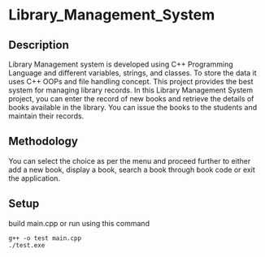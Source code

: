 # Library_Management_System
## Description 
Library Management system is developed using C++ Programming Language and different variables, strings, and classes. To store the data it uses C++ OOPs and file handling concept. This project provides the best system for managing library records.
In this Library Management System project, you can enter the record of new books and retrieve the details of books available in the library. You can issue the books to the students and maintain their records.

## Methodology
You can select the choice as per the menu and proceed further to either add a new book, display a book, search a book through book code or exit the application.


## Setup
build main.cpp or run using this command
```
g++ -o test main.cpp
./test.exe
```
